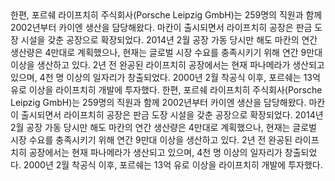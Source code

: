 <p-heading>
  한편, 포르쉐 라이프치히 주식회사(<nobr>Porsche</nobr> Leipzig GmbH)는 259명의 직원과 함께 2002년부터 카이엔 생산을 담당해왔다. 마칸이 출시되면서 라이프치히 공장은 판금 도장 시설을 갖춘 공장으로 확장되었다. 2014년 2월 공장 가동 당시만 해도 마칸의 연간 생산량은 4만대로 계획했으나, 현재는 글로벌 시장 수요를 충족시키기 위해 연간 9만대 이상을 생산하고 있다. 2년 전 완공된 라이프치히 공장에서는 현재 파나메라가 생산되고 있으며, 4천 명 이상의 일자리가 창출되었다. 2000년 2월 착공식 이후, 포르쉐는 13억 유로 이상을 라이프치히 개발에 투자했다.
</p-heading>

<p-text class="spacing-mt-32">
  한편, 포르쉐 라이프치히 주식회사(<nobr>Porsche</nobr> Leipzig GmbH)는 259명의 직원과 함께 2002년부터 카이엔 생산을 담당해왔다. 마칸이 출시되면서 라이프치히 공장은 판금 도장 시설을 갖춘 공장으로 확장되었다. 2014년 2월 공장 가동 당시만 해도 마칸의 연간 생산량은 4만대로 계획했으나, 현재는 글로벌 시장 수요를 충족시키기 위해 연간 9만대 이상을 생산하고 있다. 2년 전 완공된 라이프치히 공장에서는 현재 파나메라가 생산되고 있으며, 4천 명 이상의 일자리가 창출되었다. 2000년 2월 착공식 이후, 포르쉐는 13억 유로 이상을 라이프치히 개발에 투자했다.
</p-text>
